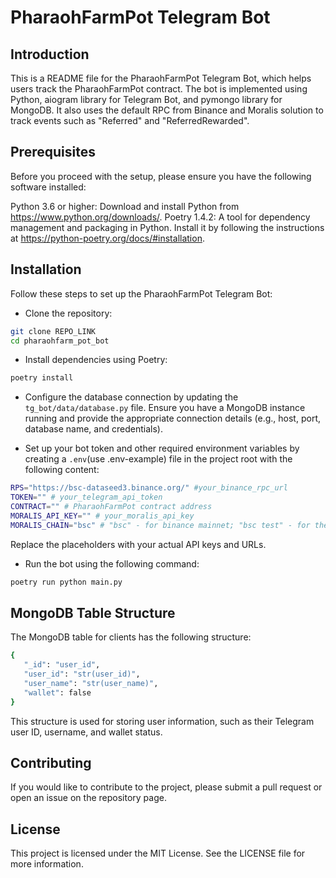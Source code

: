 # PharaohFarmPot Telegram Bot
## Introduction

This is a README file for the PharaohFarmPot Telegram Bot, which helps users track the PharaohFarmPot contract. The bot is implemented using Python, aiogram library for Telegram Bot, and pymongo library for MongoDB. It also uses the default RPC from Binance and Moralis solution to track events such as "Referred" and "ReferredRewarded".

## Prerequisites

Before you proceed with the setup, please ensure you have the following software installed:

Python 3.6 or higher: Download and install Python from https://www.python.org/downloads/.
Poetry 1.4.2: A tool for dependency management and packaging in Python. Install it by following the instructions at https://python-poetry.org/docs/#installation.

## Installation

Follow these steps to set up the PharaohFarmPot Telegram Bot:

- Clone the repository:

```sh
git clone REPO_LINK
cd pharaohfarm_pot_bot
```

- Install dependencies using Poetry:
```sh
poetry install
```

- Configure the database connection by updating the `tg_bot/data/database.py` file. Ensure you have a MongoDB instance running and provide the appropriate connection details (e.g., host, port, database name, and credentials).

- Set up your bot token and other required environment variables by creating a `.env`(use .env-example) file in the project root with the following content:
```sh
RPS="https://bsc-dataseed3.binance.org/" #your_binance_rpc_url
TOKEN="" # your_telegram_api_token
CONTRACT="" # PharaohFarmPot contract address
MORALIS_API_KEY="" # your_moralis_api_key
MORALIS_CHAIN="bsc" # "bsc" - for binance mainnet; "bsc test" - for the testnet
```
Replace the placeholders with your actual API keys and URLs.

- Run the bot using the following command:
```sh
poetry run python main.py
```

## MongoDB Table Structure
The MongoDB table for clients has the following structure:

```sh
{
   "_id": "user_id",
   "user_id": "str(user_id)",
   "user_name": "str(user_name)",
   "wallet": false
}
```

This structure is used for storing user information, such as their Telegram user ID, username, and wallet status.

## Contributing
If you would like to contribute to the project, please submit a pull request or open an issue on the repository page.

## License
This project is licensed under the MIT License. See the LICENSE file for more information.